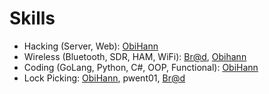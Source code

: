 # Skills

- Hacking (Server, Web): [ObiHann][1]
- Wireless (Bluetooth, SDR, HAM, WiFi): [Br@d][3], [Obihann][1]
- Coding (GoLang, Python, C#, OOP, Functional): [ObiHann][1]
- Lock Picking: [ObiHann][1], pwent01, [Br@d][3]


[1]: https://twitter.com/ObiHann
[3]: https://twitter.com/Brad_Call
[4]: https://twitter.com/Toxic_Flange
